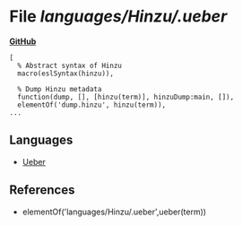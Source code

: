 # File _languages/Hinzu/.ueber_
**[GitHub](https://github.com/softlang/yas/blob/master/languages/Hinzu/.ueber)**
```
[
  % Abstract syntax of Hinzu
  macro(eslSyntax(hinzu)),

  % Dump Hinzu metadata
  function(dump, [], [hinzu(term)], hinzuDump:main, []),
  elementOf('dump.hinzu', hinzu(term)),
...
```

## Languages
* [Ueber](../languages/Ueber.md)

## References
* elementOf('languages/Hinzu/.ueber',ueber(term))
